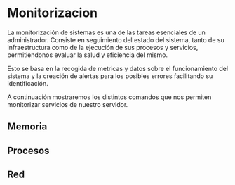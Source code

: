 # Monitorizacion
La monitorización de sistemas es una de las tareas esenciales de un administrador. Consiste en seguimiento del estado del sistema, tanto de su infraestructura
como de la ejecución de sus procesos y servicios, permitiendonos evaluar la salud y eficiencia del mismo.

Esto se basa en la recogida de metricas y datos sobre el funcionamiento del sistema y la creación de alertas para los posibles errores facilitando su identificación.

A continuación mostraremos los distintos comandos que nos permiten monitorizar servicios de nuestro servidor.

## Memoria
## Procesos
## Red
